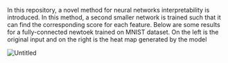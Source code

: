 In this repository, a novel method for neural networks interpretability is introduced. In this method, a second smaller network is trained such that it can find the corresponding score for each feature. 
Below are some results for a fully-connected newtoek trained on MNIST dataset. On the left is the original input and on the right is the heat map generated by the model


![Untitled](https://github.com/mojmhmdi/-A-method-for-neural-network-Interpretability/assets/102634674/78c3a54c-62f7-474c-afbd-50aa7651300a)
